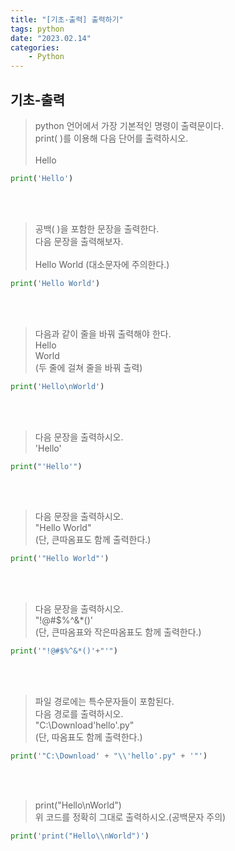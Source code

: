 ```yaml
---
title: "[기초-출력] 출력하기"
tags: python 
date: "2023.02.14"
categories: 
    - Python
---
```


## 기초-출력
> python 언어에서 가장 기본적인 명령이 출력문이다.<br>
print( )를 이용해 다음 단어를 출력하시오.<br><br>
Hello


```python
print('Hello')
```

<br>
<br>

> 공백( )을 포함한 문장을 출력한다.<br>
다음 문장을 출력해보자.<br><br>
Hello World
(대소문자에 주의한다.)


```python
print('Hello World')
```

<br>
<br>

> 다음과 같이 줄을 바꿔 출력해야 한다.<br>
Hello<br>
World<br>
(두 줄에 걸쳐 줄을 바꿔 출력)


```python
print('Hello\nWorld')
```

<br>
<br>

> 다음 문장을 출력하시오.<br>
'Hello'

```python
print("'Hello'")
```

<br>
<br>

> 다음 문장을 출력하시오.<br>
"Hello World"<br>
(단, 큰따옴표도 함께 출력한다.)

```python
print('"Hello World"')
```

<br>
<br>

> 다음 문장을 출력하시오.<br>
"!@#$%^&*()'<br>
(단, 큰따옴표와 작은따옴표도 함께 출력한다.)

```python
print('"!@#$%^&*()'+"'")
```

<br>
<br>

> 파일 경로에는 특수문자들이 포함된다.<br>
다음 경로를 출력하시오.<br>
"C:\Download\'hello'.py"<br>
(단, 따옴표도 함께 출력한다.)

```python
print('"C:\Download' + "\\'hello'.py" + '"')
```

<br>
<br>

> print("Hello\nWorld")<br>
위 코드를 정확히 그대로 출력하시오.(공백문자 주의)

```python
print('print("Hello\\nWorld")')
```